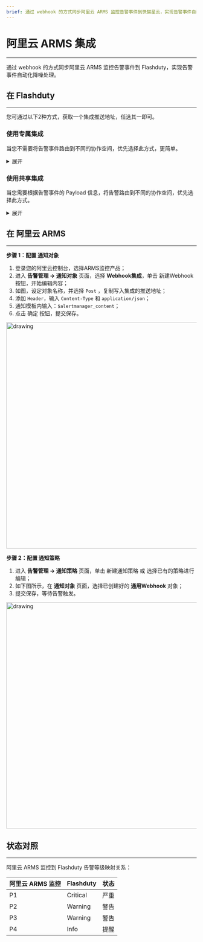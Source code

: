 ```yaml
---
brief: 通过 webhook 的方式同步阿里云 ARMS 监控告警事件到快猫星云，实现告警事件自动化降噪处理
---
```


# 阿里云 ARMS 集成

---

通过 webhook 的方式同步阿里云 ARMS 监控告警事件到 Flashduty，实现告警事件自动化降噪处理。

## 在 Flashduty
---
您可通过以下2种方式，获取一个集成推送地址，任选其一即可。

### 使用专属集成

当您不需要将告警事件路由到不同的协作空间，优先选择此方式，更简单。

<details>
<summary>展开</summary>

1. 进入 Flashduty 控制台，选择 **协作空间**，进入某个空间的详情页面
2. 选择 **集成数据** tab，点击 **添加一个集成**，进入添加集成页面
3. 选择 **阿里云 ARMS** 集成，点击 **保存**，生成卡片。
4. 点击生成的卡片，可以查看到 **推送地址**，复制备用，完成。


</details>

### 使用共享集成

当您需要根据告警事件的 Payload 信息，将告警路由到不同的协作空间，优先选择此方式。

<details>
<summary>展开</summary>

1. 进入 Flashduty 控制台，选择 **集成中心=>告警事件**，进入集成选择页面。
2. 选择 **阿里云 ARMS** 集成：
- **集成名称**：为当前集成定义一个名称。
3. 点击 **保存** 后，复制当前页面的新生成的 **推送地址** 备用。
4. 点击 **创建路由**，为集成配置路由规则。您可以按条件匹配不同的告警到不同的协作空间，也可以直接设置默认协作空间作为兜底，后续再按需调整。
5. 完成。

</details>


## 在 阿里云 ARMS
---
**步骤 1：配置 通知对象**

<div class="md-block">

1. 登录您的阿里云控制台，选择ARMS监控产品；
2. 进入 __告警管理 -> 通知对象__ 页面，选择 __Webhook集成__，单击 新建Webhook 按钮，开始编辑内容；
3. 如图，设定对象名称，并选择 `Post` ，复制写入集成的推送地址；
4. 添加 `Header`，输入 `Content-Type` 和 `application/json`；
5. 通知模板内输入：`$alertmanager_content`；
6. 点击 确定 按钮，提交保存。

<img alt="drawing" width="600" src="https://fcdoc.github.io/img/NBrkqKx5UuQfw74Jnxfh8E3Mms5vEUbYe8oSKAt-jIo.avif" />


**步骤 2：配置 通知策略**

1. 进入 __告警管理 -> 通知策略__ 页面，单击 新建通知策略 或 选择已有的策略进行编辑；
2. 如下图所示，在 __通知对象__ 页面，选择已创建好的 __通用Webhook__ 对象；
3. 提交保存，等待告警触发。

<img alt="drawing" width="600" src="https://fcdoc.github.io/img/Bo_QVu-dAYs8mM-5bjKjO16cZvjnvMzV0R9eBWo0uGw.avif" />

</div>

## 状态对照
---
<div class="md-block">

阿里云 ARMS 监控到 Flashduty 告警等级映射关系：

| 阿里云 ARMS 监控 |  Flashduty  | 状态 |
| ------------ | -------- | ---- |
| P1     | Critical | 严重 |
| P2     | Warning  | 警告 |
| P3     | Warning     | 警告 |
| P4     | Info     | 提醒 |

</div>